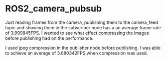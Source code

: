 # ROS2_camera_pubsub

Just reading frames from the camera, publishing them to the camera_feed topic and showing them in the subscriber node has a an average frame rate of 3.999845FPS. I wanted to see what effect compressing the images before publishing had on the performance.


I used jpeg compression in the publisher node before publishing. I was able to achieve an average of 3.680342FPS when compression was used.
